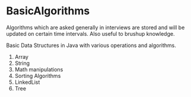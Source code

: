 # BasicAlgorithms
Algorithms which are asked generally in interviews are stored and will be updated on certain time intervals.
Also useful to brushup knowledge.

Basic Data Structures in Java with various operations and algorithms.

1. Array
2. String
3. Math manipulations
4. Sorting Algorithms
5. LinkedList 
6. Tree

